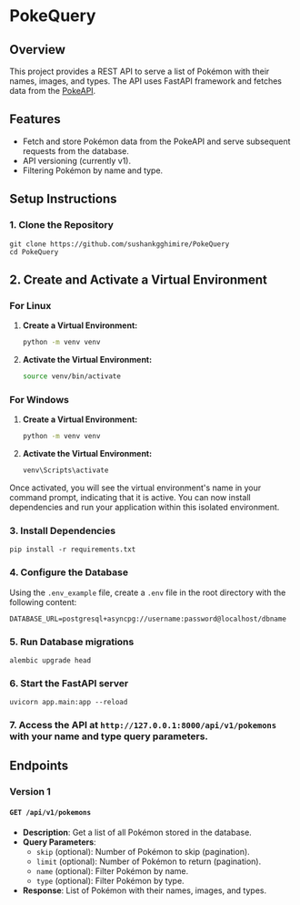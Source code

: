 # PokeQuery

## Overview

This project provides a REST API to serve a list of Pokémon with their names, images, and types. The API uses FastAPI framework and fetches data from the [PokeAPI](https://pokeapi.co/).

## Features

- Fetch and store Pokémon data from the PokeAPI and serve subsequent requests from the database.
- API versioning (currently v1).
- Filtering Pokémon by name and type.

## Setup Instructions

### 1. Clone the Repository

```
git clone https://github.com/sushankgghimire/PokeQuery
cd PokeQuery
```
## 2. Create and Activate a Virtual Environment

### For Linux

1. **Create a Virtual Environment:**

    ```bash
    python -m venv venv
    ```

2. **Activate the Virtual Environment:**

    ```bash
    source venv/bin/activate
    ```

### For Windows

1. **Create a Virtual Environment:**

    ```cmd
    python -m venv venv
    ```

2. **Activate the Virtual Environment:**

    ```cmd
    venv\Scripts\activate
    ```

Once activated, you will see the virtual environment's name in your command prompt, indicating that it is active. You can now install dependencies and run your application within this isolated environment.
### 3. Install Dependencies
```
pip install -r requirements.txt
```
### 4. Configure the Database
Using the `.env_example` file, create a `.env` file in the root directory with the following content:
```
DATABASE_URL=postgresql+asyncpg://username:password@localhost/dbname
```

### 5. Run Database migrations
```
alembic upgrade head
```

### 6. Start the FastAPI server
```
uvicorn app.main:app --reload
```
### 7. Access the API at `http://127.0.0.1:8000/api/v1/pokemons` with your name and type query parameters.

## Endpoints

### Version 1

#### `GET /api/v1/pokemons`

- **Description**: Get a list of all Pokémon stored in the database.
- **Query Parameters**:
  - `skip` (optional): Number of Pokémon to skip (pagination).
  - `limit` (optional): Number of Pokémon to return (pagination).
  - `name` (optional): Filter Pokémon by name.
  - `type` (optional): Filter Pokémon by type.
- **Response**: List of Pokémon with their names, images, and types.



